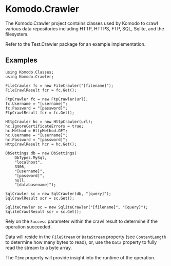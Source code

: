 # Komodo.Crawler

The Komodo.Crawler project contains classes used by Komodo to crawl various data repositories including HTTP, HTTPS, FTP, SQL, Sqlite, and the filesystem.

Refer to the Test.Crawler package for an example implementation.

## Examples
```
using Komodo.Classes;
using Komodo.Crawler;
 
FileCrawler fc = new FileCrawler("[filename]");
FileCrawlResult fcr = fc.Get();
 
FtpCrawler fc = new FtpCrawler(url);
fc.Username = "[username]";
fc.Password = "[password]";
FtpCrawlResult fcr = fc.Get();
 
HttpCrawler hc = new HttpCrawler(url);
hc.IgnoreCertificateErrors = true;
hc.Method = HttpMethod.GET;
hc.Username = "[username]";
hc.Password = "[password]";
HttpCrawlResult hcr = hc.Get();
 
DbSettings db = new DbSettings(
    DbTypes.MySql,
    "localhost",
    3306,
    "[username]",
    "[password]",
    null,
    "[databasename]");

SqlCrawler sc = new SqlCrawler(db, "[query]");
SqlCrawlResult scr = sc.Get();
 
SqliteCrawler sc = new SqliteCrawler("[filename]", "[query]");
SqliteCrawlResult scr = sc.Get();
```

Rely on the ```Success``` parameter within the crawl result to determine if the operation succeeded.

Data will reside in the ```FileStream``` or ```DataStream``` property (see ```ContentLength``` to determine how many bytes to read), or, use the ```Data``` property to fully read the stream to a byte array.

The ```Time``` property will provide insight into the runtime of the operation.